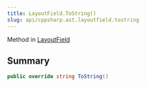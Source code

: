 ```yaml
---
title: LayoutField.ToString()
slug: api/cppsharp.ast.layoutfield.tostring
---
```

Method in [LayoutField](/api/cppsharp/ast/layoutfield)

## Summary



```csharp
public override string ToString()
```

